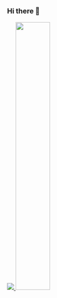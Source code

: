 ### Hi there 👋

<a href="s">
  <img src="https://github-readme-stats.vercel.app/api/top-langs/?username=woo-ara&exclude_repo=woo-ara.github.io&layout=compact&theme=transparent" />
</a>
<a href="s">
  <img src="https://github-readme-stats.vercel.app/api?username=woo-ara&theme=transparent&show_icons=true" width="40%" />
</a>


<!--
**woo-ara/woo-ara** is a ✨ _special_ ✨ repository because its `README.md` (this file) appears on your GitHub profile.

Here are some ideas to get you started:

- 🔭 I’m currently working on ...
- 🌱 I’m currently learning ...
- 👯 I’m looking to collaborate on ...
- 🤔 I’m looking for help with ...
- 💬 Ask me about ...
- 📫 How to reach me: ...
- 😄 Pronouns: ...
- ⚡ Fun fact: ...
-->
